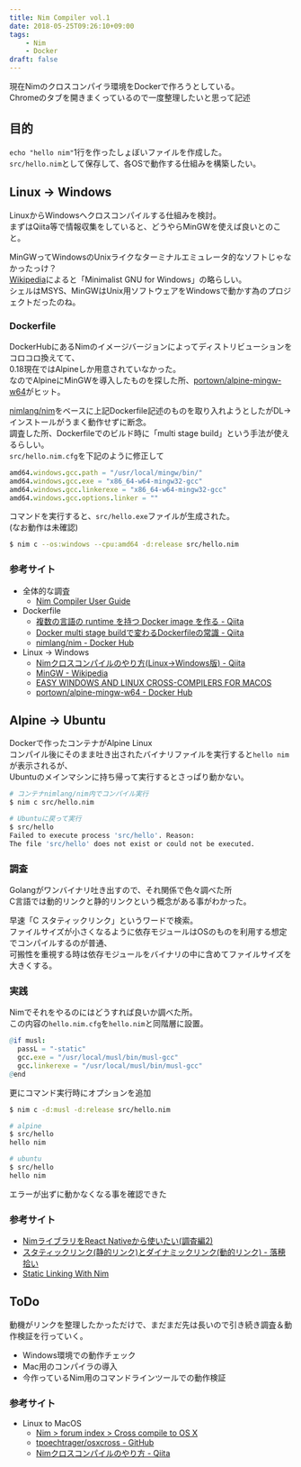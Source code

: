 ```yaml
---
title: Nim Compiler vol.1
date: 2018-05-25T09:26:10+09:00
tags:
    - Nim
    - Docker
draft: false
---
```


現在Nimのクロスコンパイラ環境をDockerで作ろうとしている。  
Chromeのタブを開きまくっているので一度整理したいと思って記述

<!--more-->

## 目的

`echo "hello nim"`1行を作ったしょぼいファイルを作成した。  
`src/hello.nim`として保存して、各OSで動作する仕組みを構築したい。

## Linux -> Windows

LinuxからWindowsへクロスコンパイルする仕組みを検討。  
まずはQiita等で情報収集をしていると、どうやらMinGWを使えば良いとのこと。

MinGWってWindowsのUnixライクなターミナルエミュレータ的なソフトじゃなかったっけ？  
[Wikipedia](https://ja.wikipedia.org/wiki/MinGW)によると「Minimalist GNU for Windows」の略らしい。  
シェルはMSYS、MinGWはUnix用ソフトウェアをWindowsで動かす為のプロジェクトだったのね。

### Dockerfile

DockerHubにあるNimのイメージバージョンによってディストリビューションをコロコロ換えてて、  
0.18現在ではAlpineしか用意されていなかった。  
なのでAlpineにMinGWを導入したものを探した所、[portown/alpine-mingw-w64](https://hub.docker.com/r/portown/alpine-mingw-w64/~/dockerfile/)がヒット。

[nimlang/nim](https://hub.docker.com/r/nimlang/nim/tags/)をベースに上記Dockerfile記述のものを取り入れようとしたがDL→インストールがうまく動作せずに断念。  
調査した所、Dockerfileでのビルド時に「multi stage build」という手法が使えるらしい。  
`src/hello.nim.cfg`を下記のように修正して

```Nim
amd64.windows.gcc.path = "/usr/local/mingw/bin/"
amd64.windows.gcc.exe = "x86_64-w64-mingw32-gcc"
amd64.windows.gcc.linkerexe = "x86_64-w64-mingw32-gcc"
amd64.windows.gcc.options.linker = ""
```

コマンドを実行すると、`src/hello.exe`ファイルが生成された。  
(なお動作は未確認)

```Bash
$ nim c --os:windows --cpu:amd64 -d:release src/hello.nim
```

### 参考サイト

- 全体的な調査
    - [Nim Compiler User Guide](https://nim-lang.org/docs/nimc.html)
- Dockerfile
    - [複数の言語の runtime を持つ Docker image を作る - Qiita](https://qiita.com/izumin5210/items/cf14a1ea58fb82d36bb2)
    - [Docker multi stage buildで変わるDockerfileの常識 - Qiita](https://qiita.com/minamijoyo/items/711704e85b45ff5d6405)
    - [nimlang/nim - Docker Hub](https://hub.docker.com/r/nimlang/nim/tags/)
- Linux -> Windows
    - [Nimクロスコンパイルのやり方(Linux->Windows版) - Qiita](https://qiita.com/6in/items/c72d73d063146e6272fa)
    - [MinGW - Wikipedia](https://ja.wikipedia.org/wiki/MinGW)
    - [EASY WINDOWS AND LINUX CROSS-COMPILERS FOR MACOS](https://blog.filippo.io/easy-windows-and-linux-cross-compilers-for-macos/)
    - [portown/alpine-mingw-w64 - Docker Hub](https://hub.docker.com/r/portown/alpine-mingw-w64/~/dockerfile/)

## Alpine -> Ubuntu

Dockerで作ったコンテナがAlpine Linux  
コンパイル後にそのまま吐き出されたバイナリファイルを実行すると`hello nim`が表示されるが、  
Ubuntuのメインマシンに持ち帰って実行するとさっぱり動かない。

```Bash
# コンテナnimlang/nim内でコンパイル実行
$ nim c src/hello.nim

# Ubuntuに戻って実行
$ src/hello
Failed to execute process 'src/hello'. Reason:
The file 'src/hello' does not exist or could not be executed.
```

### 調査

Golangがワンバイナリ吐き出すので、それ関係で色々調べた所  
C言語では動的リンクと静的リンクという概念がある事がわかった。

早速「C スタティックリンク」というワードで検索。  
ファイルサイズが小さくなるように依存モジュールはOSのものを利用する想定でコンパイルするのが普通、  
可搬性を重視する時は依存モジュールをバイナリの中に含めてファイルサイズを大きくする。

### 実践

Nimでそれをやるのにはどうすれば良いか調べた所。  
この内容の`hello.nim.cfg`を`hello.nim`と同階層に設置。

```Nim
@if musl:
  passL = "-static"
  gcc.exe = "/usr/local/musl/bin/musl-gcc"
  gcc.linkerexe = "/usr/local/musl/bin/musl-gcc"
@end
```

更にコマンド実行時にオプションを追加

```Bash
$ nim c -d:musl -d:release src/hello.nim

# alpine
$ src/hello
hello nim

# ubuntu
$ src/hello
hello nim
```

エラーが出ずに動かなくなる事を確認できた

### 参考サイト

- [NimライブラリをReact Nativeから使いたい(調査編2)](https://takalog.hatenadiary.com/entry/2018/03/29/002442)
- [スタティックリンク(静的リンク)とダイナミックリンク(動的リンク) - 落穂拾い](http://www.cc.kyoto-su.ac.jp/~kbys/kiso/cpu/dynamic-link.html)
- [Static Linking With Nim](https://www.reddit.com/r/programming/comments/2wk7q6/static_linking_with_nim/)

## ToDo

動機がリンクを整理したかっただけで、まだまだ先は長いので引き続き調査＆動作検証を行っていく。

- Windows環境での動作チェック
- Mac用のコンパイラの導入
- 今作っているNim用のコマンドラインツールでの動作検証

### 参考サイト

- Linux to MacOS
    - [Nim > forum index > Cross compile to OS X](https://forum.nim-lang.org/t/2652)
    - [tpoechtrager/osxcross - GitHub](https://github.com/tpoechtrager/osxcross)
    - [Nimクロスコンパイルのやり方 - Qiita](https://qiita.com/hatchet/items/24569bb852fef41b8a62)

